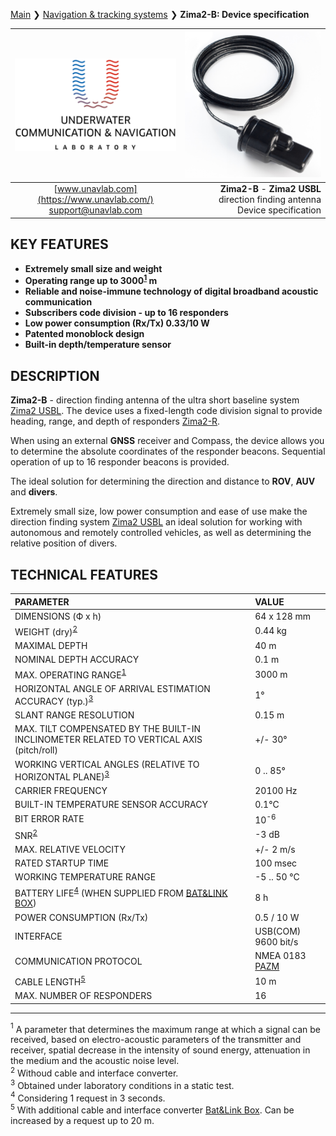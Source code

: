 [Main](/../../) ❯ [Navigation & tracking systems](/navigation_and_tracking_systems_en) ❯ **Zima2-B: Device specification**

<div style="page-break-after: always;"></div>

| ![logo](/documentation/sm_logo.png) | ![logo](/documentation/def_zima_b_ant.png) |
| :---: | ---: |
| [www.unavlab.com](https://www.unavlab.com/) <br/> [support@unavlab.com](mailto:support@unavlab.com) | **Zima2-B** - **Zima2 USBL** direction finding antenna <br/> Device specification |

## KEY FEATURES

* **Extremely small size and weight**
* **Operating range up to 3000<sup>[1](#footnote1)</sup> m**
* **Reliable and noise-immune technology of digital broadband acoustic communication**
* **Subscribers code division - up to 16 responders**
* **Low power consumption (Rx/Tx) 0.33/10 W**
* **Patented monoblock design**
* **Built-in depth/temperature sensor**

## DESCRIPTION

**Zima2-B** - direction finding antenna of the ultra short baseline system [Zima2 USBL](Zima2_DataBrief_en.md).
The device uses a fixed-length code division signal to provide heading, range, and depth of responders [Zima2-R](Zima2R_Specification_en.md).

When using an external **GNSS** receiver and Compass, the device allows you to determine the absolute coordinates of the responder beacons.
Sequential operation of up to 16 responder beacons is provided.
 
The ideal solution for determining the direction and distance to **ROV**, **AUV** and **divers**.

Extremely small size, low power consumption and ease of use make the direction finding system [Zima2 USBL](Zima2_DataBrief_en.md) an ideal solution for working with autonomous and remotely controlled vehicles, as well as determining the relative position of divers.

<div style="page-break-after: always;"></div>

## TECHNICAL FEATURES

| PARAMETER | VALUE |
| :--- | :--- |
| DIMENSIONS (Ф х h) | 64 x 128 mm |
| WEIGHT (dry)<sup>[2](#footnote2)</sup> | 0.44 kg |
| MAXIMAL DEPTH | 40 m |
| NOMINAL DEPTH ACCURACY | 0.1 m |
| MAX. OPERATING RANGE<sup>[1](#footnote1)</sup> | 3000 m |
| HORIZONTAL ANGLE OF ARRIVAL ESTIMATION ACCURACY (typ.)<sup>[3](#footnote3)</sup> | 1° |
| SLANT RANGE RESOLUTION | 0.15 m |
| MAX. TILT COMPENSATED BY THE BUILT-IN INCLINOMETER RELATED TO VERTICAL AXIS (pitch/roll) | +/- 30° |
| WORKING VERTICAL ANGLES (RELATIVE TO HORIZONTAL PLANE)<sup>[3](#footnote3)</sup> | 0 .. 85° |
| CARRIER FREQUENCY | 20100 Hz | <!-- | BANDWIDTH | 10 .. 30 kHz | -->
| BUILT-IN TEMPERATURE SENSOR ACCURACY | 0.1°С |
| BIT ERROR RATE | 10<sup>-6</sup> |
| SNR<sup>[2](#footnote2)</sup> | -3 dB |
| MAX. RELATIVE VELOCITY | +/- 2 m/s |
| RATED STARTUP TIME | 100 msec |
| WORKING TEMPERATURE RANGE | -5 .. 50 °C |
| BATTERY LIFE<sup>[4](#footnote4)</sup> (WHEN SUPPLIED FROM [BAT&LINK BOX](Bat_n_link_box_Specification_en.md)) | 8 h |
| POWER CONSUMPTION (Rx/Tx) | 0.5 / 10 W |
| INTERFACE | USB(COM) 9600 bit/s |
| COMMUNICATION PROTOCOL | NMEA 0183 [PAZM](Zima2_Protocol_Specification_en.md) |
| CABLE LENGTH<sup>[5](#footnote5)</sup> | 10 m |
| MAX. NUMBER OF RESPONDERS | 16 |
  
________________
<a name="footnote1"><sup>1</sup></a> A parameter that determines the maximum range at which a signal can be received, based on electro-acoustic parameters of the transmitter and receiver, spatial decrease in the intensity of sound energy, attenuation in the medium and the acoustic noise level.  
<a name="footnote2"><sup>2</sup></a> Withoud cable and interface converter.  
<a name="footnote3"><sup>3</sup></a> Obtained under laboratory conditions in a static test.  
<a name="footnote4"><sup>4</sup></a> Considering 1 request in 3 seconds.  
<a name="footnote5"><sup>5</sup></a> With additional cable and interface converter [Bat&Link Box](Bat_n_link_box_Specification_en.md). Can be increased by a request up to 20 m.  

<div style="page-break-after: always;"></div>

